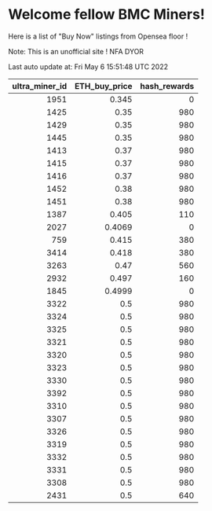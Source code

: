 # Welcome fellow BMC Miners!
Here is a list of "Buy Now" listings from Opensea floor !

Note: This is an unofficial site ! NFA DYOR


Last auto update at: Fri May  6 15:51:48 UTC 2022


|   ultra_miner_id |   ETH_buy_price |   hash_rewards |
|-----------------:|----------------:|---------------:|
|             1951 |          0.345  |              0 |
|             1425 |          0.35   |            980 |
|             1429 |          0.35   |            980 |
|             1445 |          0.35   |            980 |
|             1413 |          0.37   |            980 |
|             1415 |          0.37   |            980 |
|             1416 |          0.37   |            980 |
|             1452 |          0.38   |            980 |
|             1451 |          0.38   |            980 |
|             1387 |          0.405  |            110 |
|             2027 |          0.4069 |              0 |
|              759 |          0.415  |            380 |
|             3414 |          0.418  |            380 |
|             3263 |          0.47   |            560 |
|             2932 |          0.497  |            160 |
|             1845 |          0.4999 |              0 |
|             3322 |          0.5    |            980 |
|             3324 |          0.5    |            980 |
|             3325 |          0.5    |            980 |
|             3321 |          0.5    |            980 |
|             3320 |          0.5    |            980 |
|             3323 |          0.5    |            980 |
|             3330 |          0.5    |            980 |
|             3392 |          0.5    |            980 |
|             3310 |          0.5    |            980 |
|             3307 |          0.5    |            980 |
|             3326 |          0.5    |            980 |
|             3319 |          0.5    |            980 |
|             3332 |          0.5    |            980 |
|             3331 |          0.5    |            980 |
|             3308 |          0.5    |            980 |
|             2431 |          0.5    |            640 |